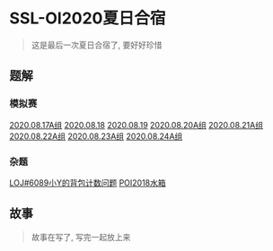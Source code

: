 # SSL-OI2020夏日合宿

> 这是最后一次夏日合宿了, 要好好珍惜

## 题解

### 模拟赛

[2020.08.17A组](//Blog/2020.08.17/SSLOJ2020.8.17A.html)
[2020.08.18](//Blog/2020.08.18/SSLOJ2020.08.18.html)
[2020.08.19](//Blog/2020.08.19/SSLOJ2020.08.19.html)
[2020.08.20A组](//Blog/2020.08.20/2020.08.20A.html)
[2020.08.21A组](//Blog/2020.08.21/SSLOJ2020.08.21A.html)
[2020.08.22A组](//Blog/2020.08.22/SSL2020.08.22A.html)
[2020.08.23A组](//Blog/2020.08.23/SSL2020.08.23.html)
[2020.08.24A组](//Blog/2020.08.24/2020.08.24A.html)

### 杂题

[LOJ#6089小Y的背包计数问题](//Blog/2020.08.19/LOJ6089.html)
[POI2018水箱](//Blog/2020.08.18/POI2018水箱.html)

## 故事

> 故事在写了, 写完一起放上来